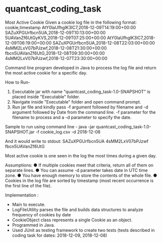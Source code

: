 # quantcast_coding_task

Most Active Cookie
Given a cookie log file in the following format:
cookie,timestamp
AtY0laUfhglK3lC7,2018-12-09T14:19:00+00:00
SAZuXPGUrfbcn5UA,2018-12-09T10:13:00+00:00
5UAVanZf6UtGyKVS,2018-12-09T07:25:00+00:00
AtY0laUfhglK3lC7,2018-12-09T06:19:00+00:00
SAZuXPGUrfbcn5UA,2018-12-08T22:03:00+00:00
4sMM2LxV07bPJzwf,2018-12-08T21:30:00+00:00
fbcn5UAVanZf6UtG,2018-12-08T09:30:00+00:00
4sMM2LxV07bPJzwf,2018-12-07T23:30:00+00:00


Command line program developed in Java to process the log file and return the most active
cookie for a specific day. 

How to Run- 
1. Executable jar with name "quantcast_coding_task-1.0-SNAPSHOT" is placed inside "Executable" folder.
2. Navigate inside "Executable" folder and open command prompt.
3. Run jar file and kindly pass -f argument followed by filename and -d argument followed by Date from the command line.
-f parameter for the filename to process and a -d parameter to
specify the date.

Sample to run using command line -  java -jar quantcast_coding_task-1.0-SNAPSHOT.jar -f cookie_log.csv -d 2018-12-08

And it would write to stdout:
SAZuXPGUrfbcn5UA
4sMM2LxV07bPJzwf
fbcn5UAVanZf6UtG

Most active cookie is one seen in the log the most times during a given day.

Assumptions:
● If multiple cookies meet that criteria, return all of them on separate lines.
● You can assume -d parameter takes date in UTC time zone.
● You have enough memory to store the contents of the whole file.
● Cookies in the log file are sorted by timestamp (most recent occurrence is the first line of the file).

Implementation :
  - Main to execute.
  - LogFileUtility parses the file and builds data structures to analyze frequency of cookies by date
  - CookieObject class represents a single Cookie as an object.
  - Programmed in Java.
  - Used JUnit as testing framework to create two tests (tests described in coding task for dates: 2018-12-09, 2018-12-08)
